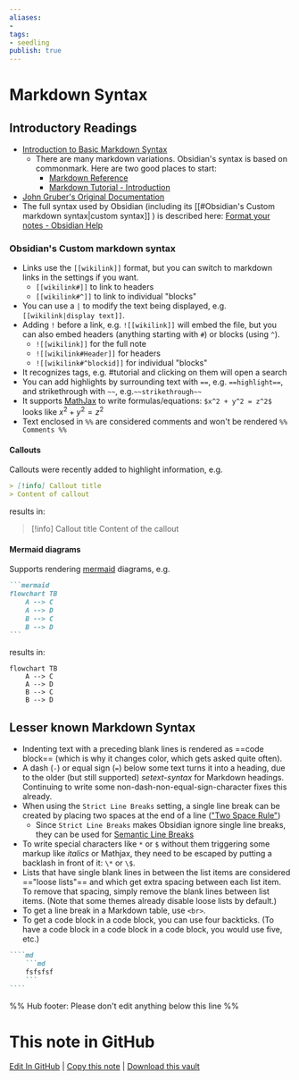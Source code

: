 ```yaml
---
aliases: 
- 
tags:
- seedling
publish: true
---
```


# Markdown Syntax

## Introductory Readings
- [Introduction to Basic Markdown Syntax](https://www.markdownguide.org/basic-syntax/)
	- There are many markdown variations. Obsidian's syntax is based on commonmark. Here are two good places to start:
		- [Markdown Reference](https://commonmark.org/help/)
		- [Markdown Tutorial - Introduction](https://commonmark.org/help/tutorial/index.html)
- [John Gruber's Original Documentation](https://daringfireball.net/projects/markdown/)
- The full syntax used by Obsidian (including its [[#Obsidian's Custom markdown syntax|custom syntax]] ) is described here: [Format your notes - Obsidian Help](https://help.obsidian.md/How+to/Format+your+notes)

### Obsidian's Custom markdown syntax

- Links use the `[[wikilink]]` format, but you can switch to markdown links in the settings if you want. 
	- `[[wikilink#]]` to link to headers
	- `[[wikilink#^]]` to link to individual "blocks"
- You can use a `|` to modify the text being displayed, e.g. `[[wikilink|display text]]`.
- Adding `!` before a link, e.g. `![[wikilink]]` will embed the file, but you can also embed headers (anything starting with `#`) or blocks (using `^`).
	- `![[wikilink]]` for the full note
	- `![[wikilink#Header]]` for headers
	- `![[wikilink#^blockid]]` for individual "blocks"
- It recognizes tags, e.g. #tutorial and clicking on them will open a search
- You can add highlights by surrounding text with `==`, e.g. `==highlight==`, and strikethrough with `~~`, e.g.`~~strikethrough~~`
- It supports [MathJax](https://www.mathjax.org/) to write formulas/equations: `$x^2 + y^2 = z^2$` looks like $x^2 + y^2 = z^2$
- Text enclosed in `%%` are considered comments and won't be rendered `%% Comments %%`

#### Callouts

Callouts were recently added to highlight information, e.g. 

```markdown
> [!info] Callout title
> Content of callout
```

results in: 

> [!info] Callout title
> Content of the callout

#### Mermaid diagrams

Supports rendering [mermaid](https://mermaid-js.github.io/mermaid/#/) diagrams, e.g. 

````markdown
```mermaid
flowchart TB  
	A --> C  
	A --> D  
	B --> C  
	B --> D
```
````

results in:
```mermaid
flowchart TB  
	A --> C  
	A --> D  
	B --> C  
	B --> D
```

## Lesser known Markdown Syntax
- Indenting text with a preceding blank lines is rendered as ==code block== (which is why it changes color, which gets asked quite often).
- A dash (`-`) or equal sign (`=`) below some text turns it into a heading, due to the older (but still supported) *setext-syntax* for Markdown headings. Continuing to write some non-dash-non-equal-sign-character fixes this already.
- When using the `Strict Line Breaks` setting, a single line break can be created by placing two spaces at the end of a line (["Two Space Rule"](https://daringfireball.net/projects/markdown/syntax#p)) 
	- Since `Strict Line Breaks` makes Obsidian ignore single line breaks, they can be used for  [Semantic Line Breaks](https://sembr.org/)
- To write special characters like `*` or `$` without them triggering some markup like *italics* or Mathjax, they need to be escaped by putting a backlash in front of it: `\*` or `\$`.
- Lists that have single blank lines in between the list items are considered =="loose lists"== and which get extra spacing between each list item. To remove that spacing, simply remove the blank lines between list items. (Note that some themes already disable loose lists by default.)
- To get a line break in a Markdown table, use `<br>`.
- To get a code block in a code block, you can use four backticks. (To have a code block in a code block in a code block, you would use five, etc.)
	
`````md
````md
	```md
	fsfsfsf
	```
````
`````

%% Hub footer: Please don't edit anything below this line %%

# This note in GitHub

<span class="git-footer">[Edit In GitHub](https://github.dev/obsidian-community/obsidian-hub/blob/main/04%20-%20Guides%2C%20Workflows%2C%20%26%20Courses/Guides/Markdown%20Syntax.md "git-hub-edit-note") | [Copy this note](https://raw.githubusercontent.com/obsidian-community/obsidian-hub/main/04%20-%20Guides%2C%20Workflows%2C%20%26%20Courses/Guides/Markdown%20Syntax.md "git-hub-copy-note") | [Download this vault](https://github.com/obsidian-community/obsidian-hub/archive/refs/heads/main.zip "git-hub-download-vault") </span>
